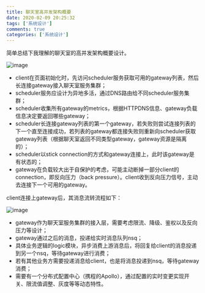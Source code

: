 ```yaml
---
title: 聊天室高并发架构概要
date: 2020-02-09 20:25:32
tags: ['系统设计']
comments: true
categories: ['系统设计']
---
```


简单总结下我理解的聊天室的高并发架构概要设计。

<!--more-->

![image](https://user-images.githubusercontent.com/4915189/74101810-b00ca980-4b78-11ea-897c-d8b416eb6cab.png)

- client在页面初始化时，先访问scheduler服务获取可用的gateway列表，然后长连接gateway接入聊天室服务集群；
- scheduler服务应设计为异地多活，通过DNS路由给不同scheduler服务集群；
- scheduler收集所有gateway的metrics，根据HTTPDNS信息、gateway负载信息决定要返回哪些gateway；
- scheduler长连接gateway列表的第一个gateway，若失败则尝试连接列表的下一个直至连接成功，若列表的gateway都连接失败则重新向scheduler获取gateway列表（根据聊天室返回不同类型gateway，gateway资源是隔离的）；
- scheduler以stick connection的方式和gateway连接上，此时该gateway是有状态的；
- gateway在负载较大出于自保护的考虑，可能主动断掉一部分client的connection，即反向压力（back pressure）。client收到反向压力信号，主动去连接下一个可用的gateway。

client连接上gateway后，其消息流转流程如下：

![image](https://user-images.githubusercontent.com/4915189/74102481-af771180-4b7e-11ea-9073-7aed55fed1a4.png)

- gateway作为聊天室服务集群的接入层，需要考虑限流、降级、鉴权以及反向压力等设计；
- gateway通过之后的消息，投递给实时消息队列nsq；
- 具体业务逻辑的logic模块，异步消费上游消息后，将回复给client的消息投递到另一个nsq，等待gateway进行消费；
- 若有其他业务方需要投递消息给client，也是将消息投递到nsq，等待gateway消费；
- 需要有一个分布式配置中心（携程的Apollo），通过配置的实时变更实现开关、限流值调整、灰度等等动态特性。